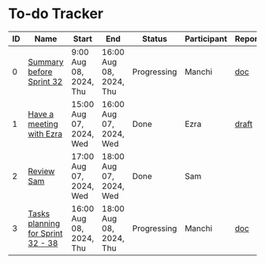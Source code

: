 # To-do Tracker
|ID|Name|Start|End|Status|Participant|Report|
|-|-|-|-|-|-|-|
|0|[Summary before Sprint 32 ][0]|9:00 Aug 08, 2024, Thu|16:00 Aug 08, 2024, Thu|Progressing|Manchi|[doc](./report-00000.md)|
|1|[Have a meeting with Ezra][1]|15:00 Aug 07, 2024, Wed|16:00 Aug 07, 2024, Wed|Done|Ezra|[draft](../draft/sprint-32-meeting-2.md)|
|2|[Review Sam][2]|17:00 Aug 07, 2024, Wed|18:00 Aug 07, 2024, Wed|Done|Sam|
|3|[Tasks planning for Sprint 32 - 38][3]|16:00 Aug 08, 2024, Thu|18:00 Aug 08, 2024, Thu|Progressing|Manchi|[doc](./report-00001.md)|

[0]: ./todo-00000.md
[1]: ./todo-00001.md
[2]: ./todo-00002.md
[3]: ./todo-00003.md
